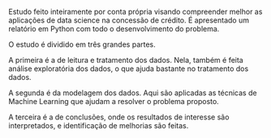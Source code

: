 Estudo feito inteiramente por conta própria visando compreender melhor as aplicações de data science na concessão de crédito. É apresentado um relatório em Python com todo o desenvolvimento do problema.

O estudo é dividido em três grandes partes. 

A primeira é a de leitura e tratamento dos dados. Nela, também é feita análise exploratória dos dados, o que ajuda bastante no tratamento dos dados.

A segunda é da modelagem dos dados. Aqui são aplicadas as técnicas de Machine Learning que ajudam a resolver o problema proposto.

A terceira é a de conclusões, onde os resultados de interesse são interpretados, e identificação de melhorias são feitas.
